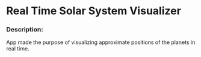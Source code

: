 # Real Time Solar System Visualizer

### Description:
App made the purpose of visualizing approximate positions of the planets in real time.